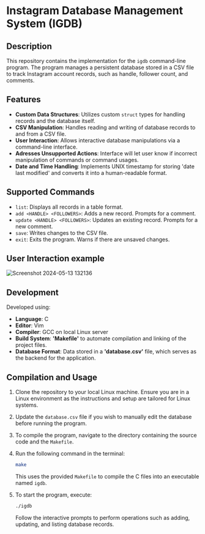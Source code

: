 # Instagram Database Management System (IGDB)
## Description
This repository contains the implementation for the `igdb` command-line program.
The program manages a persistent database stored in a CSV file to track Instagram account records, such as handle, follower count, and comments.

## Features

- **Custom Data Structures**: Utilizes custom `struct` types for handling records and the database itself.
- **CSV Manipulation**: Handles reading and writing of database records to and from a CSV file.
- **User Interaction**: Allows interactive database manipulations via a command-line interface.
- **Adresses Unsupported Actions**: Interface will let user know if incorrect manipulation of commands or command usages.
- **Date and Time Handling**: Implements UNIX timestamp for storing 'date last modified' and converts it into a human-readable format.

## Supported Commands

- `list`: Displays all records in a table format.
- `add <HANDLE> <FOLLOWERS>`: Adds a new record. Prompts for a comment.
- `update <HANDLE> <FOLLOWERS>`: Updates an existing record. Prompts for a new comment.
- `save`: Writes changes to the CSV file.
- `exit`: Exits the program. Warns if there are unsaved changes.
## User Interaction example
![Screenshot 2024-05-13 132136](https://github.com/Paullitsc/Instagram_Profile_Database/assets/168594999/d1665058-0d34-49d7-97f8-090a3c7f460a)

## Development

Developed using:
- **Language**: C
- **Editor**: Vim
- **Compiler**: GCC on local Linux server
- **Build System**: **'Makefile'** to automate compilation and linking of the project files.
- **Database Format**: Data stored in a **'database.csv'** file, which serves as the backend for the application.
## Compilation and Usage

1. Clone the repository to your local Linux machine. Ensure you are in a Linux environment as the instructions and setup are tailored for Linux systems.

2. Update the `database.csv` file if you wish to manually edit the database before running the program.

3. To compile the program, navigate to the directory containing the source code and the `Makefile`.

4. Run the following command in the terminal:

    ```bash
    make
    ```

    This uses the provided `Makefile` to compile the C files into an executable named `igdb`.

5. To start the program, execute:

    ```bash
    ./igdb
    ```

    Follow the interactive prompts to perform operations such as adding, updating, and listing database records.
